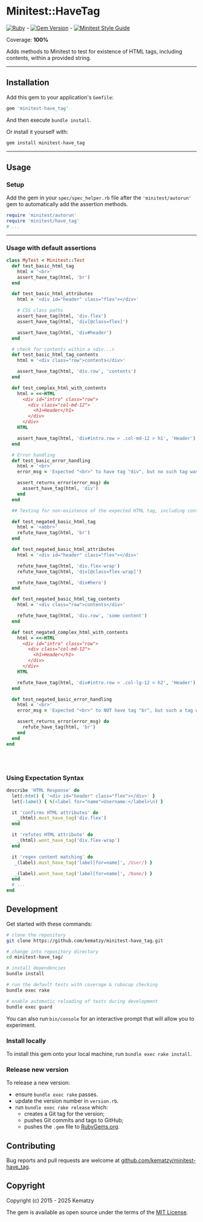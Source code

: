 <!-- markdownlint-disable MD013 MD033 -->

# Minitest::HaveTag

[![Ruby](https://github.com/kematzy/minitest-have_tag/actions/workflows/ruby.yml/badge.svg?branch=master)](https://github.com/kematzy/minitest-have_tag/actions/workflows/ruby.yml) - [![Gem Version](https://badge.fury.io/rb/minitest-have_tag.svg)](https://badge.fury.io/rb/minitest-have_tag) - [![Minitest Style Guide](https://img.shields.io/badge/code_style-rubocop-brightgreen.svg)](https://github.com/rubocop/rubocop-minitest)

Coverage: **100%**

Adds methods to Minitest to test for existence of HTML tags, including contents,
within a provided string.

---

## Installation

Add this gem to your application's `Gemfile`:

```ruby
gem 'minitest-have_tag'
```

And then execute `bundle install`.

Or install it yourself with:

```bash
gem install minitest-have_tag
```

---

## Usage

### Setup

Add the gem in your `spec/spec_helper.rb` file after the `'minitest/autorun'` gem to automatically
add the assertion methods.

```ruby
require 'minitest/autorun'
require 'minitest/have_tag'
# ...
```

---

### Usage with default assertions

```ruby
class MyTest < Minitest::Test
  def test_basic_html_tag
    html = '<br>'
    assert_have_tag(html, 'br')
  end

  def test_basic_html_attributes
    html = '<div id="header" class="flex"></div>'

    # CSS class paths
    assert_have_tag(html, 'div.flex')
    assert_have_tag(html, 'div[@class=flex]')

    assert_have_tag(html, 'div#header')
  end

  # check for contents within a <div...>
  def test_basic_html_tag_contents
    html = '<div class="row">contents</div>'

    assert_have_tag(html, 'div.row', 'contents')
  end

  def test_complex_html_with_contents
    html = <<~HTML
      <div id="intro" class="row">
        <div class="col-md-12">
          <h1>Header</h1>
        </div>
      </div>
    HTML

    assert_have_tag(html, 'div#intro.row > .col-md-12 > h1', 'Header')
  end

  # Error handling
  def test_basic_error_handling
    html = '<br>'
    error_msg = 'Expected "<br>" to have tag "div", but no such tag was found'

    assert_returns_error(error_msg) do
      assert_have_tag(html, 'div')
    end
  end

  ## Testing for non-existence of the expected HTML tag, including contents

  def test_negated_basic_html_tag
    html = '<abbr>'
    refute_have_tag(html, 'br')
  end

  def test_negated_basic_html_attributes
    html = '<div id="header" class="flex"></div>'

    refute_have_tag(html, 'div.flex-wrap')
    refute_have_tag(html, 'div[@class=flex-wrap]')

    refute_have_tag(html, 'div#hero')
  end

  def test_negated_basic_html_tag_contents
    html = '<div class="row">contents</div>'

    refute_have_tag(html, 'div.row', 'some content')
  end

  def test_negated_complex_html_with_contents
    html = <<~HTML
      <div id="intro" class="row">
        <div class="col-md-12">
          <h1>Header</h1>
        </div>
      </div>
    HTML

    refute_have_tag(html, 'div#intro.row > .col-lg-12 > h2', 'Header')
  end

  def test_negated_basic_error_handling
    html = '<br>'
    error_msg = 'Expected "<br>" to NOT have tag "br", but such a tag was found'

    assert_returns_error(error_msg) do
      refute_have_tag(html, 'br')
    end
  end
end
```

<br>
<br>

### Using Expectation Syntax

```ruby
describe 'HTML Response' do
  let(:html) { '<div id="header" class="flex"></div>' }
  let(:label) { %(<label for="name">Username:</label>\n) }

  it 'confirms HTML attributes' do
    _(html).must_have_tag('div.flex')
  end

  it 'refutes HTML attribute' do
    _(html).wont_have_tag('div.flex-wrap')
  end

  it 'regex content matching' do
   _(label).must_have_tag('label[for=name]', /User/) }

   _(label).wont_have_tag('label[for=name]', /Name/) }
  end
  # ...
end
```


## Development

Get started with these commands:

```bash
# clone the repository
git clone https://github.com/kematzy/minitest-have_tag.git

# change into repository directory
cd minitest-have_tag/

# install dependencies
bundle install

# run the default tests with coverage & rubocop checking
bundle exec rake

# enable automatic reloading of tests during development
bundle exec guard
```

You can also run `bin/console` for an interactive prompt that will allow you to experiment.

### Install locally

To install this gem onto your local machine, run `bundle exec rake install`.

### Release new version

To release a new version:

- ensure `bundle exec rake` passes.
- update the version number in `version.rb`.
- run `bundle exec rake release` which:
  - creates a Git tag for the version;
  - pushes Git commits and tags to GitHub;
  - pushes the `.gem` file to [RubyGems.org](https://rubygems.org).

## Contributing

Bug reports and pull requests are welcome at [github.com/kematzy/minitest-have_tag](https://github.com/kematzy/minitest-have_tag/issues).

## Copyright

Copyright (c) 2015 - 2025 Kematzy

The gem is available as open source under the terms of the [MIT License](https://opensource.org/licenses/MIT).
